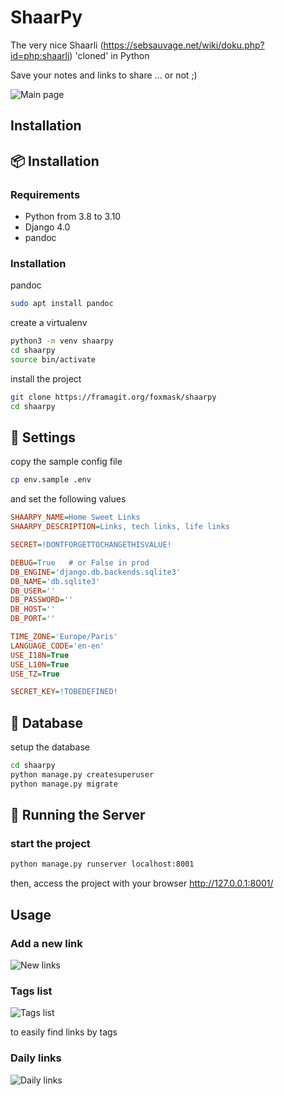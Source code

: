 # ShaarPy 

The very nice Shaarli (https://sebsauvage.net/wiki/doku.php?id=php:shaarli) 'cloned' in Python

Save your notes and links to share ... or not ;) 

![Main page](https://framagit.org/foxmask/shaarpy/-/raw/main/docs/shaarpy_home.png)

## Installation
## :package: Installation

### Requirements 

* Python from 3.8 to 3.10
* Django 4.0
* pandoc

### Installation

pandoc

```bash
sudo apt install pandoc
```

create a virtualenv

```bash
python3 -m venv shaarpy
cd shaarpy
source bin/activate
```

install the project

```bash
git clone https://framagit.org/foxmask/shaarpy
cd shaarpy
```

##  :wrench: Settings

copy the sample config file

```bash
cp env.sample .env
```

and set the following values

```ini
SHAARPY_NAME=Home Sweet Links
SHAARPY_DESCRIPTION=Links, tech links, life links

SECRET=!DONTFORGETTOCHANGETHISVALUE!

DEBUG=True   # or False in prod
DB_ENGINE='django.db.backends.sqlite3'
DB_NAME='db.sqlite3'
DB_USER=''
DB_PASSWORD=''
DB_HOST=''
DB_PORT=''

TIME_ZONE='Europe/Paris'
LANGUAGE_CODE='en-en'
USE_I18N=True
USE_L10N=True
USE_TZ=True

SECRET_KEY=!TOBEDEFINED!
```

## :dvd: Database

setup the database

```bash
cd shaarpy
python manage.py createsuperuser
python manage.py migrate
```

## :mega: Running the Server
### start the project

```bash
python manage.py runserver localhost:8001
```

then, access the project with your browser http://127.0.0.1:8001/

## Usage

### Add a new link

![New links](https://framagit.org/foxmask/shaarpy/-/raw/main/docs/new_link.png)

### Tags list 

![Tags list](https://framagit.org/foxmask/shaarpy/-/raw/main/docs/tags_list.png)

to easily find links by tags

### Daily links

![Daily links](https://framagit.org/foxmask/shaarpy/-/raw/main/docs/daily.png)
